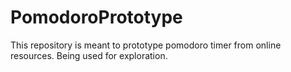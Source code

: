 # PomodoroPrototype
This repository is meant to prototype pomodoro timer from online resources. Being used for exploration. 
